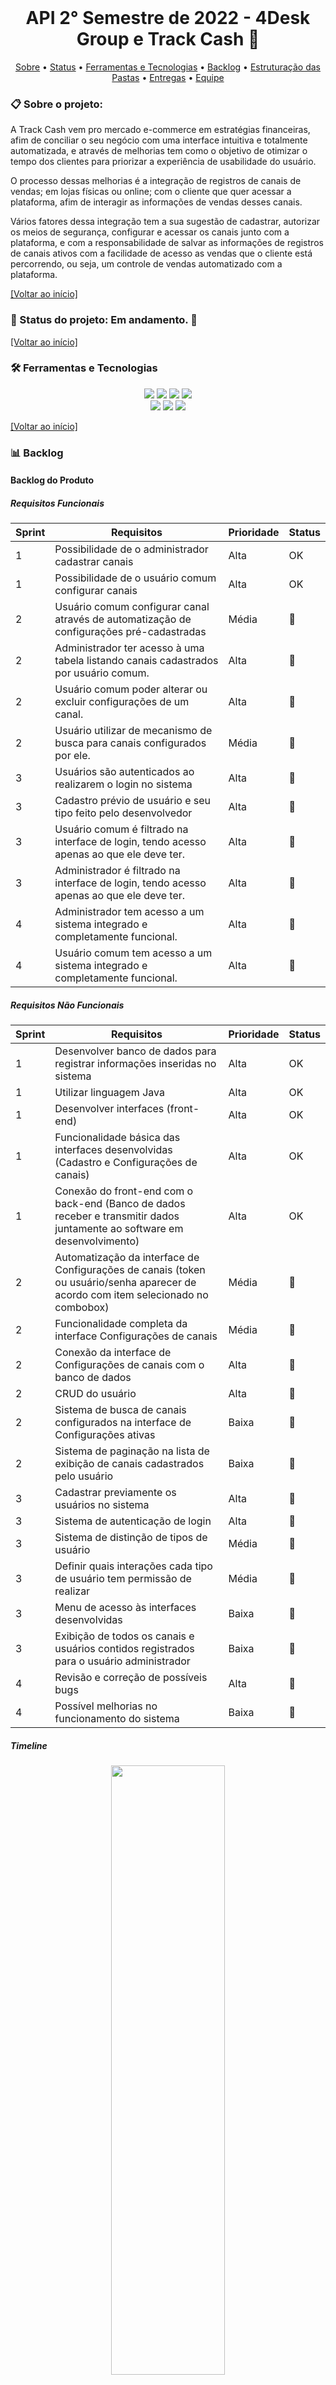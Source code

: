 <br id="inicio">

<h1 align="center">API 2° Semestre de 2022 - 4Desk Group e Track Cash 💼</h1>

 <p align="center">
     <a href="#sobre">Sobre</a> • 
     <a href="#status">Status</a> •
     <a href="#techtools">Ferramentas e Tecnologias</a> • 
     <a href="#backlog">Backlog</a> •
     <a href="#estrutura-pastas">Estruturação das Pastas</a> • 
     <a href="#entregas">Entregas</a> • 
     <a href="#equipe">Equipe</a> 
</p>

<span id="sobre">

### 📋 Sobre o projeto:
<p>A Track Cash vem pro mercado e-commerce em estratégias financeiras, afim de conciliar o seu negócio com uma interface intuitiva e totalmente automatizada, e através de melhorias tem como o objetivo de otimizar o tempo dos clientes para priorizar a experiência de usabilidade do usuário.</p>
<p>O processo dessas melhorias é a integração de registros de canais de vendas; em lojas físicas ou online; com o cliente que quer acessar a plataforma, afim de interagir as informações de vendas desses canais.</p>
<p>Vários fatores dessa integração tem a sua sugestão de cadastrar, autorizar os meios de segurança, configurar e acessar os canais junto com a plataforma, e com a responsabilidade de salvar as informações de registros de canais ativos com a facilidade de acesso as vendas que o cliente está percorrendo, ou seja, um controle de vendas automatizado com a plataforma.</p>
 
<a href="#inicio">[Voltar ao início]</a>

 
 <span id="status">

 ### :bookmark_tabs: Status do projeto:  Em andamento. :construction:	
  
 <a href="#inicio">[Voltar ao início]</a>

<span id="techtools">
 
 ### :hammer_and_wrench: Ferramentas e Tecnologias
 
 <p align="center">
    <img src="https://img.shields.io/badge/Slack-292A2D?style=for-the-badge&logo=slack&logoColor=54C5CE"/> 
    <img src="https://img.shields.io/badge/Discord-292A2D?style=for-the-badge&logo=discord&logoColor=54C5CE"/> 
    <img src="https://img.shields.io/badge/Trello-292A2D?style=for-the-badge&logo=trello&logoColor=54C5CE"/> 
    <img src="https://img.shields.io/badge/Figma-292A2D?style=for-the-badge&logo=figma&logoColor=54C5CE"/> 
    <br>
    <img src="https://img.shields.io/badge/Java-292A2D?style=for-the-badge&logo=java&logoColor=54C5CE" />
    <img src="https://img.shields.io/badge/NetBeans-292A2D?style=for-the-badge&logo=netbeans&logoColor=54C5CE"/> 
    <img src="https://img.shields.io/badge/MySQL-292A2D?style=for-the-badge&logo=mysql&logoColor=54C5CE"/>
</p>
  
<a href="#inicio">[Voltar ao início]</a>
  
<span id="backlog"> 

### :bar_chart: Backlog
 
#### Backlog do Produto
 
##### Requisitos Funcionais
 Sprint | Requisitos | Prioridade | Status 
--------|------------|------------|--------
1 |	Possibilidade de o administrador cadastrar canais |	Alta |	OK
1	| Possibilidade de o usuário comum configurar canais |	Alta	| OK
2	| Usuário comum configurar canal através de automatização de configurações pré-cadastradas	| Média	|	:black_square_button:		
2	| Administrador ter acesso à uma tabela listando canais cadastrados por usuário comum. |	Alta	|	:black_square_button:		
2	| Usuário comum poder alterar ou excluir configurações de um canal. |	Alta |	:black_square_button:		
2	| Usuário utilizar de mecanismo de busca para canais configurados por ele.	| Média |	:black_square_button:			
3	| Usuários são autenticados ao realizarem o login no sistema	| Alta |	:black_square_button:			
3	| Cadastro prévio de usuário e seu tipo feito pelo desenvolvedor	| Alta |	:black_square_button:		
3	| Usuário comum é filtrado na interface de login, tendo acesso apenas ao que ele deve ter. |	Alta |	:black_square_button:			
3	| Administrador é filtrado na interface de login, tendo acesso apenas ao que ele deve ter. |	Alta |	:black_square_button:			
4	| Administrador tem acesso a um sistema integrado e completamente funcional.	| Alta |	:black_square_button:		
4 |	Usuário comum tem acesso a um sistema integrado e completamente funcional.|	Alta |	:black_square_button:			


##### Requisitos Não Funcionais
 Sprint | Requisitos | Prioridade | Status 
--------|------------|------------|--------
1	| Desenvolver banco de dados para registrar informações inseridas no sistema	| Alta |	OK
1 |	Utilizar linguagem Java	| Alta	| OK
1	| Desenvolver interfaces (front-end) |	Alta	| OK
1	| Funcionalidade básica das interfaces desenvolvidas (Cadastro e Configurações de canais)	| Alta |	OK
1	| Conexão do front-end com o back-end (Banco de dados receber e transmitir dados juntamente ao software em desenvolvimento) |	Alta |	OK
2	| Automatização da interface de Configurações de canais (token ou usuário/senha aparecer de acordo com item selecionado no combobox) |	Média |	:black_square_button:	
2	| Funcionalidade completa da interface Configurações de canais	| Média |	:black_square_button:		
2	| Conexão da interface de Configurações de canais com o banco de dados |	Alta	|	:black_square_button:	
2	| CRUD do usuário	| Alta |	:black_square_button:		
2	| Sistema de busca de canais configurados na interface de Configurações ativas	| Baixa	|	:black_square_button:	
2	| Sistema de paginação na lista de exibição de canais cadastrados pelo usuário	| Baixa	|	:black_square_button:	
3	| Cadastrar previamente os usuários no sistema	| Alta |		:black_square_button:	
3	| Sistema de autenticação de login	| Alta	|	:black_square_button:	
3	| Sistema de distinção de tipos de usuário	| Média |	:black_square_button:	 	
3	| Definir quais interações cada tipo de usuário tem permissão de realizar	| Média |	:black_square_button:	
3	| Menu de acesso às interfaces desenvolvidas |	Baixa | :black_square_button:			
3	| Exibição de todos os canais e usuários contidos registrados para o usuário administrador	| Baixa | :black_square_button:			
4	| Revisão e correção de possíveis bugs	| Alta |	:black_square_button:	
4	| Possível melhorias no funcionamento do sistema	| Baixa | :black_square_button:			

##### Timeline
<div align='center'>
    <img src='https://github.com/4DeskGroup/API-2022.2/blob/main/doc/geral/timeline%20geral.png' width='60%' height='50%'>
</div>
 
<a href="#inicio">[Voltar ao início]</a> 
 
<span id="estrutura-pastas">
 
### :clipboard: Estruturação das pastas
```bash
├───doc
│   ├───geral
│   ├───sprint 1
│       ├───backlog
│       ├───burndown
│       ├───database
│       ├───gifs
│       ├───timeline
│       └───user stories
│       └───wireframe
└───Api_TrackCash
    ├───Banco de Dados
    └───Project4Desk
```
 
<a href="#inicio">[Voltar ao início]</a>
 
<span id="entregas">

### :dart: Entregas

Sprint ID | Data | Tag | Vídeo | Status
----------|------|-----|-------|--------
#1 | 29.08.2022 - 18.09.2022 | <a href="https://github.com/4DeskGroup/API-2022.2/releases/tag/%23Sprint1">Aqui</a> | :stop_sign: | :heavy_check_mark:
#2 | 19.09.2022 - 09.10.2022 | :construction: | :construction: | :black_square_button:
#3 | 13.10.2022 - 06.11.2022 | :construction: | :construction: | :black_square_button:
#4 | 07.11.2022 - 27.11.2022 | :construction: | :construction: | :black_square_button:

 
<a href="#inicio">[Voltar ao início]</a>

<span id="equipe">

### :busts_in_silhouette: Equipe:
Função | Nome | GitHub & LinkedIn
-------|------|-------------------
Scrum Master | Stefanie Heinrich| [<img src="https://img.shields.io/badge/github%20-%23121011.svg?&style=for-the-badge&logo=github&logoColor=54C5CE&color=292A2D"/>](https://github.com/ste-fa-nie)
Product Owner | Carlos Berghahn | [<img src="https://img.shields.io/badge/github%20-%23121011.svg?&style=for-the-badge&logo=github&logoColor=54C5CE&color=292A2D"/>](https://github.com/CarlosKB) [<img src="https://img.shields.io/badge/linkedin-%230077B5.svg?&style=for-the-badge&logo=linkedin&logoColor=54C5CE&color=292A2D" />](https://www.linkedin.com/in/carlos-kau%C3%A3-berg-56164b250)
Dev Team | Diane Moreno | [<img src="https://img.shields.io/badge/github%20-%23121011.svg?&style=for-the-badge&logo=github&logoColor=54C5CE&color=292A2D"/>](https://github.com/Diane-Moreno) [<img src="https://img.shields.io/badge/linkedin-%230077B5.svg?&style=for-the-badge&logo=linkedin&logoColor=54C5CE&color=292A2D" />](https://www.linkedin.com/in/diane-alves-38b6761ba/)
Dev Team | Laiza Truyts | [<img src="https://img.shields.io/badge/github%20-%23121011.svg?&style=for-the-badge&logo=github&logoColor=54C5CE&color=292A2D"/>](https://github.com/LaizaCristina) [<img src="https://img.shields.io/badge/linkedin-%230077B5.svg?&style=for-the-badge&logo=linkedin&logoColor=54C5CE&color=292A2D" />](https://www.linkedin.com/in/laiza-cristina-machado-zaic-truyts-42a695231/)
Dev Team | Pedro Farias | [<img src="https://img.shields.io/badge/github%20-%23121011.svg?&style=for-the-badge&logo=github&logoColor=54C5CE&color=292A2D"/>](https://github.com/Sunan16) [<img src="https://img.shields.io/badge/linkedin-%230077B5.svg?&style=for-the-badge&logo=linkedin&logoColor=54C5CE&color=292A2D" />](https://www.linkedin.com/in/pedro-sunandev/)
Dev Team | Raynara dos Santos | [<img src="https://img.shields.io/badge/github%20-%23121011.svg?&style=for-the-badge&logo=github&logoColor=54C5CE&color=292A2D"/>](https://github.com/raynaranasc)
Dev Team | Rodrigo de Andrade | [<img src="https://img.shields.io/badge/github%20-%23121011.svg?&style=for-the-badge&logo=github&logoColor=54C5CE&color=292A2D"/>](https://github.com/RodrigodeAndrade90) [<img src="https://img.shields.io/badge/linkedin-%230077B5.svg?&style=for-the-badge&logo=linkedin&logoColor=54C5CE&color=292A2D" />](https://www.linkedin.com/in/rodrigo-de-andrade-a34605104/)
 

> Instituição: Fatec São José dos Campos - Prof. Jessen Vidal
> 
> Curso: Análise e Desenvolvimento de Sistemas / 2º Semestre
 
<a href="#inicio">[Voltar ao início]</a>
